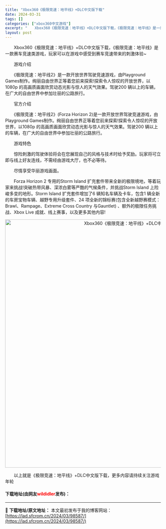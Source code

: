 ```yaml
---
title: "Xbox360《极限竞速：地平线》+DLC中文版下载"
date: 2024-03-31
tags: []
categories: ["xbox360中文游戏"]
excerpt: "　　Xbox360《极限竞速：地平线》+DLC中文版下载，《极限竞速：地平线》是一款赛车竞速类游戏，玩家可以在游戏中感受到赛车竞速带来的刺激体验~ 　　游戏介绍 　　《极限竞速：地平线2》是一款开放世界驾驶竞速游戏，由Playground Games制作。绚丽自由世界正等着您前来探索!探索令人惊叹的&hellip;"
layout: post
---
```


 <p>　　Xbox360《极限竞速：地平线》+DLC中文版下载，《极限竞速：地平线》是一款赛车竞速类游戏，玩家可以在游戏中感受到赛车竞速带来的刺激体验~</p> <p>　　游戏介绍</p> <p>　　《极限竞速：地平线2》是一款开放世界驾驶竞速游戏，由Playground Games制作。绚丽自由世界正等着您前来探索!探索令人惊叹的开放世界，以1080p 的高画质画面欣赏动态光影与惊人的天气效果。驾驶200 辆以上的车辆，在广大的自由世界中参加壮丽的公路旅行。</p> <p>　　官方介绍</p> <p>　　《极限竞速：地平线2》(Forza Horizon 2)是一款开放世界驾驶竞速游戏，由Playground Games制作。绚丽自由世界正等着您前来探索!探索令人惊叹的开放世界，以1080p 的高画质画面欣赏动态光影与惊人的天气效果。驾驶200 辆以上的车辆，在广大的自由世界中参加壮丽的公路旅行。</p> <p>　　游戏特色</p> <p>　　惊险刺激的驾驶体验将会在您展现自己的风格与技术时给予奖励。玩家将可立即与线上好友连线，不需经由游戏大厅，也不必等待。</p> <p>　　尽情享受华丽游戏画面。</p> <p>　　Forza Horizon 2 专用的Storm Island 扩充套件带来全新的极限境地，等着玩家来挑战!突破热带风暴、深浓白雾等严酷的气候条件，并挑战Storm Island 上险峻多变的地形。Storm Island 扩充套件增加了6 辆知名车辆及卡车，包含1 辆全新的车房宝物车辆、越野专用升级套件、24 项全新的锦标赛(包含全新越野赛模式：Brawl、Rampage、Extreme Cross Country 与Gauntlet) 、额外的极限任务挑战、Xbox Live 成就、线上赛事，以及更多其他内容!</p> <p align="center"><img align="" border="0" src="https://lad.sfcrom.cn/wp-content/uploads/2024/03/20240330_660841459c7b1.jpg" width="802" alt="Xbox360《极限竞速：地平线》+DLC中文版下载" /></p> <p>　　以上就是《极限竞速：地平线》+DLC中文版下载，更多内容请持续关注游戏年轮</p> <p><h4>下载地址(由网友<font color="red">wildidler</font>发布)：</h4></p> 

---
📖 **下载地址/原文地址：** 本文最初发布于我的博客网站：[https://lad.sfcrom.cn/2024/03/98587/](https://lad.sfcrom.cn/2024/03/98587/)
